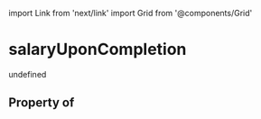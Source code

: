 import Link from 'next/link'
import Grid from '@components/Grid'

# salaryUponCompletion

undefined

## Property of



